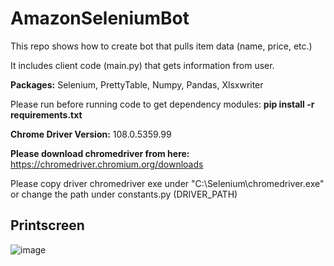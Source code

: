 # AmazonSeleniumBot

This repo shows how to create bot that pulls item data (name, price, etc.)

It includes client code (main.py) that gets information from user.

**Packages:** Selenium, PrettyTable, Numpy, Pandas, Xlsxwriter 

Please run before running code to get dependency modules: **pip install -r requirements.txt**

**Chrome Driver Version:** 108.0.5359.99

**Please download chromedriver from here:** https://chromedriver.chromium.org/downloads

Please copy driver chromedriver exe under "C:\Selenium\chromedriver.exe" or change the path under constants.py (DRIVER_PATH)

## Printscreen

![image](https://user-images.githubusercontent.com/111180156/206929975-9dae480f-f532-440e-807c-b8db2d4402eb.png)

